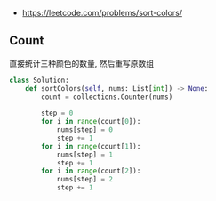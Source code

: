 








- https://leetcode.com/problems/sort-colors/


## Count


直接统计三种颜色的数量, 然后重写原数组

```py
class Solution:
    def sortColors(self, nums: List[int]) -> None:
        count = collections.Counter(nums)
        
        step = 0
        for i in range(count[0]):
            nums[step] = 0
            step += 1
        for i in range(count[1]):
            nums[step] = 1
            step += 1
        for i in range(count[2]):
            nums[step] = 2
            step += 1

```